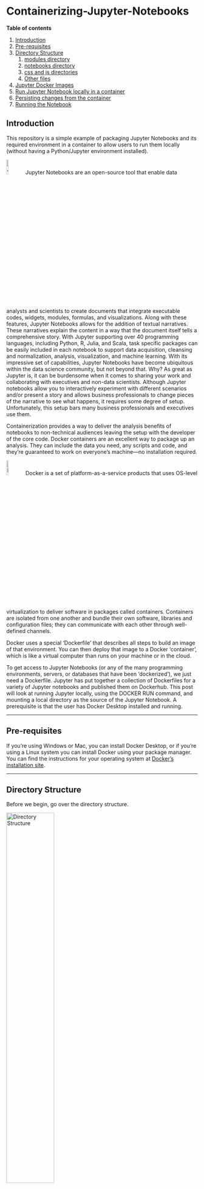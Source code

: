 # Containerizing-Jupyter-Notebooks

**Table of contents**

1. [Introduction](#1.0)
1. [Pre-requisites](#2.0)
1. [Directory Structure](#3.0)
    1. [modules directory](#3.1)
    1. [notebooks directory](#3.2)
    1. [css and js directories](#3.3)
    1. [Other files](#3.4)
1. [Jupyter Docker Images](#4.0)
1. [Run Jupyter Notebook locally in a container](#5.0)
1. [Persisting changes from the container](#6.0)
1. [Running the Notebook](#7.0)

<a id="1.0"></a>

## Introduction
This repository is a simple example of packaging Jupyter Notebooks and its required environment in a container to allow users to run them locally (without having a Python/Jupyter environment installed).

<img alt="Jupyter" src="notebooks/img/jupyter.svg" width="10%" />Jupyter Notebooks are an open-source tool that enable data analysts and scientists to create documents that integrate executable codes, widgets, modules, formulas, and visualizations. Along with these features, Jupyter Notebooks allows for the addition of textual narratives. These narratives explain the content in a way that the document itself tells a comprehensive story. With Jupyter supporting over 40 programming languages, including Python, R, Julia, and Scala, task specific packages can be easily included in each notebook to support data acquisition, cleansing and normalization, analysis, visualization, and machine learning. With its impressive set of capabilities, Jupyter Notebooks have become ubiquitous within the data science community, but not beyond that. Why? As great as Jupyter is, it can be burdensome when it comes to sharing your work and collaborating with executives and non-data scientists.  Although Jupyter notebooks allow you to interactively experiment with different scenarios and/or present a story and allows business professionals to change pieces of the narrative to see what happens, it requires some degree of setup. Unfortunately, this setup bars many business professionals and executives use them.

Containerization provides a way to deliver the analysis benefits of notebooks to non-technical audiences leaving the setup with the developer of the core code. Docker containers are an excellent way to package up an analysis. They can include the data you need, any scripts and code, and they’re guaranteed to work on everyone’s machine—no installation required.

<img alt="Docker" src="notebooks/img/docker.svg" width="10%" />Docker is a set of platform-as-a-service products that uses OS-level virtualization to deliver software in packages called containers. Containers are isolated from one another and bundle their own software, libraries and configuration files; they can communicate with each other through well-defined channels.

Docker uses a special ‘Dockerfile’ that describes all steps to build an image of that environment. You can then deploy that image to a Docker ‘container’, which is like a virtual computer than runs on your machine or in the cloud.

To get access to Jupyter Notebooks (or any of the many programming environments, servers, or databases that have been ‘dockerized’), we just need a Dockerfile. Jupyter has put together a collection of Dockerfiles for a variety of Jupyter notebooks and published them on Dockerhub.  This post will look at running Jupyter locally, using the DOCKER RUN command, and mounting a local directory as the source of the Jupyter Notebook. A prerequisite is that the user has Docker Desktop installed and running.

<a id="2.0"></a>

---
## Pre-requisites    
If you’re using Windows or Mac, you can install Docker Desktop, or if you’re using a Linux system you can install Docker using your package manager. You can find the instructions for your operating system at [Docker’s installation site](https://docs.docker.com/install).

<a id="3.0"></a>

---
## Directory Structure    
Before we begin, go over the directory structure.

<img alt="Directory Structure" src="notebooks/img/directory-structure.svg" width="50%" />

<a id="3.1"></a>

### modules directory  
The `modules` directory is where the main Python (`*.py`) modules (code) are stored. These files do the heavy lifting and it’s what the developers spent all their time developing. This directory contains the `__init__.py` that is required to make Python treat the directory as a package. This prevents directories with a common name, such as string, unintentionally hiding valid modules that may occur later on the module search path.

<a id="3.2"></a>

### notebooks directory
The `notebooks` directory contains the Python Notebooks (`*.ipynb`) with the analysis and visualization that you want to be runnable for an audience who want to poke around. This directory also contains whatever raw data that may be required in the data folder and any images in the img directory.

<a id="3.3"></a>

### css and js directories
The `css` and `js` directories contain cascading stylesheets and JavaScript libraries, respectively, that may be used. Although Jupyter Notebooks do not natively support JavaScript, you can import Javascript into the environment and use it. This solution does just that, importing the d3, Data Driven Documents, libraries and uses it to build D3 dynamic trees from dataframes constructed in the notebook.

<a id="3.4"></a>

### Other files
**requirements.txt** is a fil containing a list of items to be installed using `pip` install. **pip** is the standard package manager for Python. It allows you to install and manage additional packages that are not part of the Python standard library.

**Dockerfile** is the file used to build and run the container either locally (Docker desktop) or in the cloud.

<a id="4.0"></a>
---

## Jupyter Docker Images
The diagram below shows the various Jupyter Notebook Docker images:

<img alt="Jupyter Docker Images" src="notebooks/img/jupyter-docker-images.svg" width="50%" />

The Jupyter team maintains a set of Docker image definitions in this [GitHub repository](https://github.com/jupyter/docker-stacks). See [https://jupyter-docker-stacks.readthedocs.io/en/latest/using/selecting.html](https://jupyter-docker-stacks.readthedocs.io/en/latest/using/selecting.html) for additional details.

The code included in this post will use the `jupyter/scipy-notebook` image which includes popular packages from the scientific Python ecosystem.
- Everything in jupyter/minimal-notebook and its ancestor images
- dask, pandas, numexpr, matplotlib, scipy, seaborn, scikit-learn, scikit-image, sympy, cython, patsy, statsmodel, cloudpickle, dill, numba, bokeh, sqlalchemy, hdf5, vincent, beautifulsoup, protobuf, xlrd, bottleneck, and pytables packages
- ipywidgets and ipympl for interactive visualizations and plots in Python notebooks
- Facets for visualizing machine learning datasets

<a id="5.0"></a>
---

## Run Jupyter Notebook locally in a container
Once you have Docker Desktop on your computer, you can pull the image for the Jupyter notebook environment that you prefer by using the command line tool. Open your terminal to build the data science environment that will allow us to run code in Python, Julia, or R.
First, we’ll download the files required to build the image with the following command:
```
  docker pull jupyter/datascience-notebook:latest
```
The Jupyter Docker image jupyter/datascience-notebook being used is functionally robust (i.e., contains a lot of data science packages) and therefore the image size is larger. If you need less functions and packages you can use an image up the stack.

Then we can build our environment and deploy it to a Docker container with:

```
  docker run -d -p 8888:8888 --name jupyter-container --env JUPYTER_TOKEN=jupyter_notebook_token --volume ~/Jupyter-Notebook/:/home/jovyan/work jupyter/datascience-notebook:latest
```

or

```
  docker run -d -p 8888:8888 --name jupyter-container \
     --env JUPYTER_TOKEN=jupyter_notebook_token \
     --volume ~/Jupyter-Notebook/:/home/jovyan/work \
     jupyter/datascience-notebook:latest
```

To make things easier, we have set an environment variable, with the `–env` flag, for the token Jupyter notebooks should use for login. We’ll use this later. Also, because we’re specifying the token ourselves, we don’t need to see the console output (to copy and paste the token), so we also add the `-d` flag to run the container in detached mode in the background. To see the output from the container, we can just use docker logs jupyter-container or just look at the logs in Docker Desktop.

We are using the `-p` flag to tell docker to connect port 8888 of the computer to port 8888 on the container. This allows us to connect to the Jupyter notebook server inside the container. We also use the `–name` flag to give us a convenient name for referring to this container in later commands. After you run this command, it will show you the url for connecting to the notebook server, and give you a token for logging in. Open a new browser window and go the url to test it out.

<a id="6.0"></a>
---

## Persisting changes from the container

The **volume** command mounts a working (local) folder as a volume in our container to hold new or existing notebooks as we’re working on them. This lets us read and save our notebooks locally, while still being able to access them in our container. Using the `--volume` parameter, this example mounts the local Jupyter Notebook folder (downloaded from GitHub, `~/Containerizing-Jupyter-Notebooks`) to the default notebook location (`/home/jovyan/work`).

`-v` or `--volume` consists of three fields, separated by colon characters (:). The fields must be in the correct order, and the meaning of each field is not immediately obvious.

1.	The first field is the source directory on the local machine. In the case of named volumes, the first field is the name of the volume, and is unique on a given host machine. For anonymous volumes, the first field is omitted.
2.	The second field is the path where the file or directory are mounted in the container.
3.	The third field is optional, and is a comma-separated list of options, such as ro (read-only).

<a id="7.0"></a>
---

## Running the Notebook
Now we can log into Jupyter notebook with the token we specified in our environment variable:

```
  http://localhost:8888/?token=jupyter_notebook_token
```

This will open the notebook interface to the default directory, where the user can go into whichever Notebook they need.

> Note the `?token=jupyter_notebook_token`, this was set when we ran executed the `DOCKER run` command and set the environment variable (`--env JUPYTER_TOKEN=jupyter_notebook_token`). If this was omitted and you went to regular `http://localhost:8888/` and would need the token that is in the container output and enter it in the Notebook password screen.

That’s it. At this point you should have an up and running Jupyter Notebook environment.
